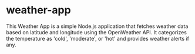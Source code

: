 # weather-app
This Weather App is a simple Node.js application that fetches weather data based on latitude and longitude using the OpenWeather API. It categorizes the temperature as 'cold', 'moderate', or 'hot' and provides weather alerts if any.
